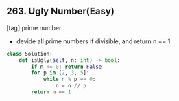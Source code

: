 ## 263. Ugly Number(Easy)
[tag] prime number
- devide all prime numbers if divisible, and return n == 1.
```python
class Solution:
    def isUgly(self, n: int) -> bool:
        if n <= 0: return False
        for p in [2, 3, 5]:
            while n % p == 0:
                n = n // p
        return n == 1
```
